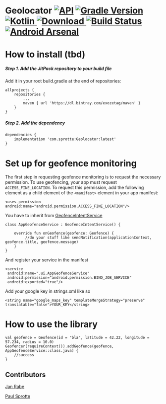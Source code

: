 # Geolocator [![API](https://img.shields.io/badge/API-15%2B-brightgreen.svg?style=flat)](https://android-arsenal.com/api?level=15) [![Gradle Version](https://img.shields.io/badge/gradle-5.6.1-green.svg)](https://docs.gradle.org/current/release-notes)  [![Kotlin](https://img.shields.io/badge/kotlin-1.3.50-green.svg)](https://kotlinlang.org/)[ ![Download](https://api.bintray.com/packages/exozetag/maven/Geolocator/images/download.svg) ](https://bintray.com/exozetag/maven/Geolocator/_latestVersion) [![Build Status](https://app.bitrise.io/app/62c5e7d6d14d57dd/status.svg?token=i0sTxq2L3WeD26_b77uA5A)](https://app.bitrise.io/app/62c5e7d6d14d57dd) [![Android Arsenal](https://img.shields.io/badge/Android%20Arsenal-Geolocator-brightgreen.svg?style=flat)](https://android-arsenal.com/details/1/7860)

 
        
# How to install (tbd)

##### Step 1. Add the JitPack repository to your build file

Add it in your root build.gradle at the end of repositories:

	allprojects {
		repositories {
			...
			maven { url 'https://dl.bintray.com/exozetag/maven' }
		}
	}
##### Step 2. Add the dependency

	dependencies {
		implementation 'com.sprotte:Geolocator:latest'
	}
	
# Set up for geofence monitoring

The first step in requesting geofence monitoring is to request the necessary permission. To use geofencing, your app must request `ACCESS_FINE_LOCATION`. To request this permission, add the following element as a child element of the `<manifest>` element in your app manifest:

	<uses-permission android:name="android.permission.ACCESS_FINE_LOCATION"/>
	
You have to inherit from [GeofenceIntentService](geofencer/service/GeofenceBroadcastReceiver.kt) 

	class AppGeofenceService : GeofenceIntentService() {
	
	    override fun onGeofence(geofence: Geofence) {
	    	 //do your stuff like sendNotification(applicationContext, geofence.title, geofence.message)
	    }
	}

And register your service in the manifest

    <service
     android:name=".ui.AppGeofenceService"
     android:permission="android.permission.BIND_JOB_SERVICE"
     android:exported="true"/>
     
Add your google key in strings.xml like so

	<string name="google_maps_key" templateMergeStrategy="preserve" translatable="false">YOUR_KEY</string>

     
# How to use the library

    val geofence = Geofence(id = "bla", latitude = 42.22, longitude = 57.234, radius = 10.0)
	Geofencer(requireContext()).addGeofence(geofence, AppGeofenceService::class.java) {
		//success
	}



## Contributors

[Jan Rabe](jan.rabe@exozet.com)

[Paul Sprotte](paul.sprotte@exozet.com)
